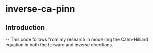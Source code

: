 # inverse-ca-pinn
## Introduction
--
This code follows from my research in modelling the Cahn-Hilliard equation in both the forward and inverse directions.
